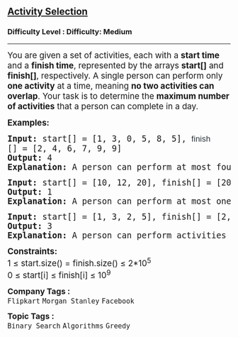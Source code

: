 <h2><a href="https://www.geeksforgeeks.org/problems/activity-selection-1587115620/1?timeMachineDate=2025-03-28">Activity Selection</a></h2><h3>Difficulty Level : Difficulty: Medium</h3><hr><div class="problems_problem_content__Xm_eO"><p><span style="font-size: 18.6667px;">You are given a set of activities, each with a <strong>start time</strong> and a <strong>finish time</strong>, represented by the arrays <strong>start[]</strong> and <strong>finish[]</strong>, respectively. A single person can perform only <strong>one activity</strong> at a time, meaning <strong>no two activities can overlap</strong>. Your task is to determine the <strong>maximum number of activities</strong> that a person can complete in a day.</span></p>
<p><span style="font-size: 14pt;"><strong>Examples:</strong></span></p>
<pre><span style="font-size: 14pt;"><strong><strong>Input: </strong></strong>start[] = [1, 3, 0, 5, 8, 5], <span style="color: #273239; font-family: Nunito, sans-serif; font-size: 18px; letter-spacing: 0.162px; white-space: normal; background-color: #ffffff;">finish</span>[] = [2, 4, 6, 7, 9, 9]<br><strong><strong>Output: </strong></strong>4<br><strong><strong>Explanation: </strong></strong>A person can perform at most four activities. The maximum set of activities that can be executed is {0, 1, 3, 4}</span></pre>
<pre><span style="font-size: 14pt;"><strong><strong>Input:</strong></strong> start[] = [10, 12, 20], finish[] = [20, 25, 30]<br><strong><strong>Output: </strong></strong>1<br><strong><strong>Explanation: </strong></strong>A person can perform at most one activity.</span></pre>
<pre><span style="font-size: 14pt;"><strong>Input: </strong>start[] = [1, 3, 2, 5], finish[] = [2, 4, 3, 6]
<strong>Output: </strong>3<strong>
Explanation: </strong>A person can perform activities 0, 1 and 3.</span></pre>
<p><span style="font-size: 14pt;"><strong>Constraints:</strong><br>1 ≤ start.size() = finish.size() ≤ 2*10<sup>5</sup><br>0 ≤ start[i] ≤ finish[i] ≤ 10<sup>9</sup></span></p></div><p><span style=font-size:18px><strong>Company Tags : </strong><br><code>Flipkart</code>&nbsp;<code>Morgan Stanley</code>&nbsp;<code>Facebook</code>&nbsp;<br><p><span style=font-size:18px><strong>Topic Tags : </strong><br><code>Binary Search</code>&nbsp;<code>Algorithms</code>&nbsp;<code>Greedy</code>&nbsp;
